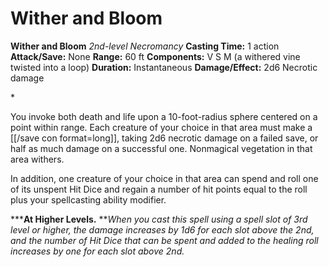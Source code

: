 # Wither and Bloom

**Wither and Bloom**
_2nd-level Necromancy_
**Casting Time:** 1 action
**Attack/Save:** None
**Range:** 60 ft
**Components:** V S M (a withered vine twisted into a loop)
**Duration:** Instantaneous
**Damage/Effect:** 2d6 Necrotic damage

*<p>You invoke both death and life upon a 10-foot-radius sphere centered on a point within range. Each creature of your choice in that area must make a [[/save con format=long]], taking 2d6 necrotic damage on a failed save, or half as much damage on a successful one. Nonmagical vegetation in that area withers.

In addition, one creature of your choice in that area can spend and roll one of its unspent Hit Dice and regain a number of hit points equal to the roll plus your spellcasting ability modifier.

*****At Higher Levels.** ***When you cast this spell using a spell slot of 3rd level or higher, the damage increases by 1d6 for each slot above the 2nd, and the number of Hit Dice that can be spent and added to the healing roll increases by one for each slot above 2nd.</p>*